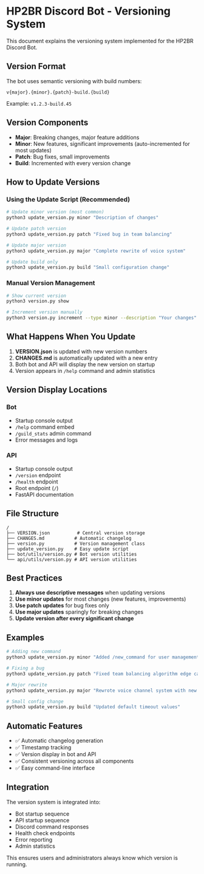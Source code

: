 # HP2BR Discord Bot - Versioning System

This document explains the versioning system implemented for the HP2BR Discord Bot.

## Version Format

The bot uses semantic versioning with build numbers:
```
v{major}.{minor}.{patch}-build.{build}
```

Example: `v1.2.3-build.45`

## Version Components

- **Major**: Breaking changes, major feature additions
- **Minor**: New features, significant improvements (auto-incremented for most updates)
- **Patch**: Bug fixes, small improvements
- **Build**: Incremented with every version change

## How to Update Versions

### Using the Update Script (Recommended)

```bash
# Update minor version (most common)
python3 update_version.py minor "Description of changes"

# Update patch version
python3 update_version.py patch "Fixed bug in team balancing"

# Update major version
python3 update_version.py major "Complete rewrite of voice system"

# Update build only
python3 update_version.py build "Small configuration change"
```

### Manual Version Management

```bash
# Show current version
python3 version.py show

# Increment version manually
python3 version.py increment --type minor --description "Your changes"
```

## What Happens When You Update

1. **VERSION.json** is updated with new version numbers
2. **CHANGES.md** is automatically updated with a new entry
3. Both bot and API will display the new version on startup
4. Version appears in `/help` command and admin statistics

## Version Display Locations

### Bot
- Startup console output
- `/help` command embed
- `/guild_stats` admin command
- Error messages and logs

### API
- Startup console output
- `/version` endpoint
- `/health` endpoint
- Root endpoint (`/`)
- FastAPI documentation

## File Structure

```
/
├── VERSION.json          # Central version storage
├── CHANGES.md           # Automatic changelog
├── version.py           # Version management class
├── update_version.py    # Easy update script
├── bot/utils/version.py # Bot version utilities
└── api/utils/version.py # API version utilities
```

## Best Practices

1. **Always use descriptive messages** when updating versions
2. **Use minor updates** for most changes (new features, improvements)
3. **Use patch updates** for bug fixes only
4. **Use major updates** sparingly for breaking changes
5. **Update version after every significant change**

## Examples

```bash
# Adding new command
python3 update_version.py minor "Added /new_command for user management"

# Fixing a bug
python3 update_version.py patch "Fixed team balancing algorithm edge case"

# Major rewrite
python3 update_version.py major "Rewrote voice channel system with new architecture"

# Small config change
python3 update_version.py build "Updated default timeout values"
```

## Automatic Features

- ✅ Automatic changelog generation
- ✅ Timestamp tracking
- ✅ Version display in bot and API
- ✅ Consistent versioning across all components
- ✅ Easy command-line interface

## Integration

The version system is integrated into:
- Bot startup sequence
- API startup sequence
- Discord command responses
- Health check endpoints
- Error reporting
- Admin statistics

This ensures users and administrators always know which version is running.
